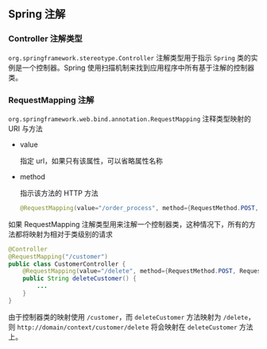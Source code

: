 ## Spring 注解

### Controller 注解类型

`org.springframework.stereotype.Controller` 注解类型用于指示 `Spring` 类的实例是一个控制器。Spring 使用扫描机制来找到应用程序中所有基于注解的控制器类。

### RequestMapping 注解

`org.springframework.web.bind.annotation.RequestMapping` 注释类型映射的 URI 与方法

* value

  指定 url，如果只有该属性，可以省略属性名称

* method

  指示该方法的 HTTP 方法

  ```java
  @RequestMapping(value="/order_process", method={RequestMethod.POST, RequestMethod.PUT)
  ```

如果 RequestMapping 注解类型用来注解一个控制器类，这种情况下，所有的方法都将映射为相对于类级别的请求

```java
@Controller
@RequestMapping("/customer")
public class CustomerController {
	@RequestMapping(value="/delete", method={RequestMethod.POST, RequestMethod.PUT})
	public String deleteCustomer() {
		...
	}
}
```

由于控制器类的映射使用 `/customer`，而 `deleteCustomer` 方法映射为 `/delete`，则 `http://domain/context/customer/delete` 将会映射在 `deleteCustomer` 方法上。